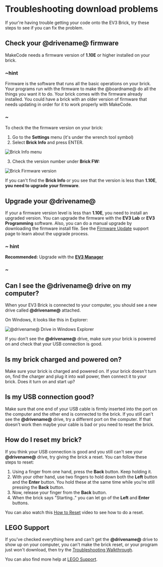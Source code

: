 # Troubleshooting download problems

If your're having trouble getting your code onto the EV3 Brick, try these steps to see if you can fix the problem.

## Check your **@drivename@** firmware

MakeCode needs a firmware version of **1.10E** or higher installed on your brick. 

### ~hint

Firmware is the software that runs all the basic operations on your brick. Your programs run with the firmware to make the @boardname@ do all the things you want it to do. Your brick comes with the firmware already installed. You could have a brick with an older version of firmware that needs updating in order for it to work properly with MakeCode.

### ~

To check the the firmware version on your brick:

1. Go to the **Settings** menu (it's under the wrench tool symbol)
2. Select **Brick Info** and press ENTER.

![Brick Info menu](/static/setup/brickinfo.jpg)

3. Check the version number under **Brick FW:**

![Brick Firmware version](/static/setup/brickfw.jpg)

If you can't find the **Brick Info** or you see that the version is less than **1.10E**, **you need to upgrade your firmware**.

## Upgrade your **@drivename@**

If your a firmware version level is less than **1.10E**, you need to install an upgraded version. You can upgrade the firmware with the **EV3 Lab** or **EV3 Programming** software. Also, you can do a manual upgrade by downloading the firmware install file. See the [Firmware Update](https://education.lego.com/en-us/support/mindstorms-ev3/firmware-update) support page to learn about the upgrade process.

### ~ hint

**Recommended:** Upgrade with the **[EV3 Manager](https://ev3manager.education.lego.com/)**

### ~

## Can I see the **@drivename@** drive on my computer?

When your EV3 Brick is connected to your computer, you should see a new drive called **@drivename@** attached.

On Windows, it looks like this in Explorer:

![@drivename@ Drive in Windows Explorer](/static/setup/ev3-drive-windows.png)

If you don't see the **@drivename@** drive, make sure your brick is powered on and check that your USB connection is good.

## Is my brick charged and powered on?

Make sure your brick is charged and powered on. If your brick doesn't turn on, find the charger and plug it into wall power, then connect it to your brick. Does it turn on and start up?

## Is my USB connection good?

Make sure that one end of your USB cable is firmly inserted into the port on the computer and the other end is connected to the brick. If you still can't see the **@drivename@** drive, try a different port on the computer. If that doesn't work then maybe your cable is bad or you need to reset the brick.

## How do I reset my brick?

If you think your USB connection is good and you still can't see your **@drivename@** drive, try giving the brick a reset. You can follow these steps to reset:

1. Using a finger from one hand, press the **Back** button. Keep holding it.
2. With your other hand, use two fingers to hold down both the **Left** button and the **Enter** button. You hold these at the same time while you're still pressing the **Back** button.
3. Now, release your finger from the **Back** button.
4. When the brick says "Starting.." you can let go of the **Left** and **Enter** buttons.

You can also watch this [How to Reset](https://www.lego.com/en-us/videos/themes/mindstorms/how-to-reset-the-ev3-p-brick-fbcbdbed398e4e12a7ce30fa662c54be) video to see how to do a reset.

## LEGO Support

If you've checked everything here and can't get the **@drivename@** drive to show up on your computer, you can't make the brick reset, or your program just won't download, then try the [Troubleshooting Walkthrough](https://www.lego.com/en-us/service/help/products/themes-sets/mindstorms/lego-mindstorms-ev3-troubleshooting-walkthrough-408100000009798).

You can also find more help at [LEGO Support](https://www.lego.com/en-us/mindstorms/support).